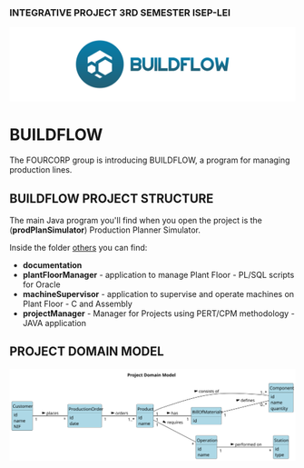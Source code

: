 ### INTEGRATIVE PROJECT 3RD SEMESTER ISEP-LEI

![Cover](others/documentation/readme-project-images/cover.svg)

# BUILDFLOW

The FOURCORP group is introducing BUILDFLOW, a program for managing production lines.

## BUILDFLOW PROJECT STRUCTURE

The main Java program you'll find when you open the project is the (**prodPlanSimulator**) Production Planner Simulator.

Inside the folder [others](/others) you can find: 
- **documentation**
- **plantFloorManager** - application to manage Plant Floor - PL/SQL scripts for Oracle
- **machineSupervisor** - application to supervise and operate machines on Plant Floor - C and Assembly
- **projectManager** - Manager for Projects using PERT/CPM methodology - JAVA application


## PROJECT DOMAIN MODEL
![Cover](others/documentation/global-artifacts/svg/domain-model-Project_Domain_Model.svg)

